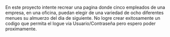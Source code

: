 En este proyecto intente recrear una pagina donde cinco empleados de una empresa, en una oficina, puedan elegir de una variedad de ocho diferentes menues su almuerzo del dia de siguiente. No logre crear exitosamente un codigo que permita el logue via Usuario/Contraseña pero espero poder proximamente. 
